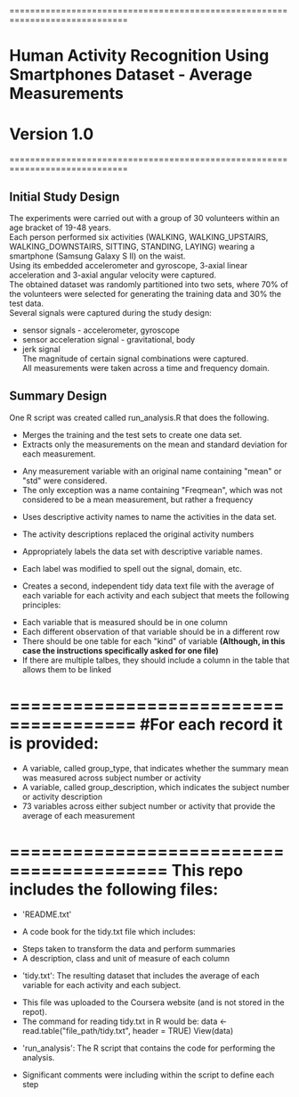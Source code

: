=============================================================================
# Human Activity Recognition Using Smartphones Dataset - Average Measurements
# Version 1.0
=============================================================================

## Initial Study Design
The experiments were carried out with a group of 30 volunteers within an age bracket of 19-48 years.  
Each person performed six activities (WALKING, WALKING_UPSTAIRS, WALKING_DOWNSTAIRS, SITTING, STANDING, LAYING) wearing a smartphone (Samsung Galaxy S II) on the waist.  
Using its embedded accelerometer and gyroscope, 3-axial linear acceleration and 3-axial angular velocity were captured.   
The obtained dataset was randomly partitioned into two sets, where 70% of the volunteers were selected for generating the training data and 30% the test data.   
Several signals were captured during the study design:
* sensor signals - accelerometer, gyroscope
* sensor acceleration signal - gravitational, body
* jerk signal  
The magnitude of certain signal combinations were captured.  
All measurements were taken across a time and frequency domain.

## Summary Design
One R script was created called run_analysis.R that does the following.
* Merges the training and the test sets to create one data set.
* Extracts only the measurements on the mean and standard deviation for each measurement.
+ Any measurement variable with an original name containing "mean" or "std" were considered.
+ The only exception was a name containing "Freqmean", which was not considered to be a mean measurement, but rather a frequency
* Uses descriptive activity names to name the activities in the data set.
+ The activity descriptions replaced the original activity numbers
* Appropriately labels the data set with descriptive variable names.
+ Each label was modified to spell out the signal, domain, etc.  
* Creates a second, independent tidy data text file with the average of each variable for each activity and each subject that meets the following principles:
+ Each variable that is measured should be in one column
+ Each different observation of that variable should be in a different row
+ There should be one table for each "kind" of variable __(Although, in this case the instructions specifically asked for one file)__
+ If there are multiple talbes, they should include a column in the table that allows them to be linked

======================================
#For each record it is provided:
======================================

- A variable, called group_type, that indicates whether the summary mean was measured across subject number or activity
- A variable, called group_description, which indicates the subject number or activity description
- 73 variables across either subject number or activity that provide the average of each measurement

=========================================
This repo includes the following files:
=========================================

- 'README.txt'

- A code book for the tidy.txt file which includes:
* Steps taken to transform the data and perform summaries
* A description, class and unit of measure of each column

- 'tidy.txt': The resulting dataset that includes the average of each variable for each activity and each subject.
* This file was uploaded to the Coursera website (and is not stored in the repot).
* The command for reading tidy.txt in R would be:
	data <- read.table("file_path/tidy.txt", header = TRUE)
    	View(data)

- 'run_analysis': The R script that contains the code for performing the analysis.  
* Significant comments were including within the script to define each step



